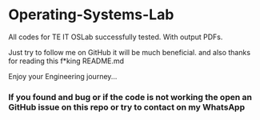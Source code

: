# Operating-Systems-Lab
All codes for TE IT OSLab successfully tested.
With output PDFs.

Just try to follow me on GitHub it will be much beneficial.
and also thanks for reading this f*king README.md

Enjoy your Engineering journey...


<h3>If you found and bug or if the code is not working the open an GitHub issue on this repo or try to contact on my WhatsApp</h3>
